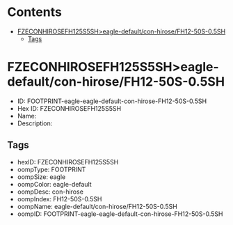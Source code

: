 



Contents
========

* [FZECONHIROSEFH125S5SH>eagle-default/con-hirose/FH12-50S-0.5SH](#fzeconhirosefh125s5sheagle-defaultcon-hirosefh12-50s-05sh)
	* [Tags](#tags)

# FZECONHIROSEFH125S5SH>eagle-default/con-hirose/FH12-50S-0.5SH

- ID: FOOTPRINT-eagle-eagle-default-con-hirose-FH12-50S-0.5SH
- Hex ID: FZECONHIROSEFH125S5SH
- Name: 
- Description: 

## Tags

- hexID: FZECONHIROSEFH125S5SH
- oompType: FOOTPRINT
- oompSize: eagle
- oompColor: eagle-default
- oompDesc: con-hirose
- oompIndex: FH12-50S-0.5SH
- oompName: eagle-default/con-hirose/FH12-50S-0.5SH
- oompID: FOOTPRINT-eagle-eagle-default-con-hirose-FH12-50S-0.5SH
